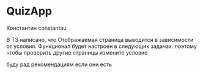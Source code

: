 # QuizApp

Константин constantau

В ТЗ написано, что Отображаемая страница выводится в зависимости от условия. Функционал будет настроен в следующих задачах.
поэтому чтобы проверить другие страницы измените условие

буду рад рекомендациям если они есть

